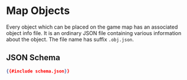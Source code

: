 # Map Objects

Every object which can be placed on the game map has an associated object info
file. It is an ordinary JSON file containing various information about the
object. The file name has suffix `.obj.json`.

## JSON Schema

```json
{{#include schema.json}}
```
